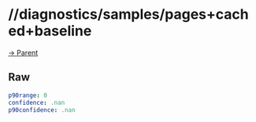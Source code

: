 
# //diagnostics/samples/pages+cached+baseline

[→ Parent](../..)


## Raw


```yaml
p90range: 0
confidence: .nan
p90confidence: .nan

```

